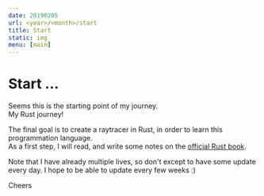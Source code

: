 ```yaml
---
date: 20190205
url: <year>/<month>/start
title: Start
static: img
menu: [main]
---
```

# Start ...

Seems this is the starting point of my journey.  
My Rust journey!  

The final goal is to create a raytracer in Rust, in order to learn this programmation language.  
As a first step, I will read, and write some notes on the [official Rust book][1].

Note that I have already multiple lives, so don't except to have some update every day. I hope to be able to update every few weeks :)  

Cheers

[1]: https://doc.rust-lang.org/book/
